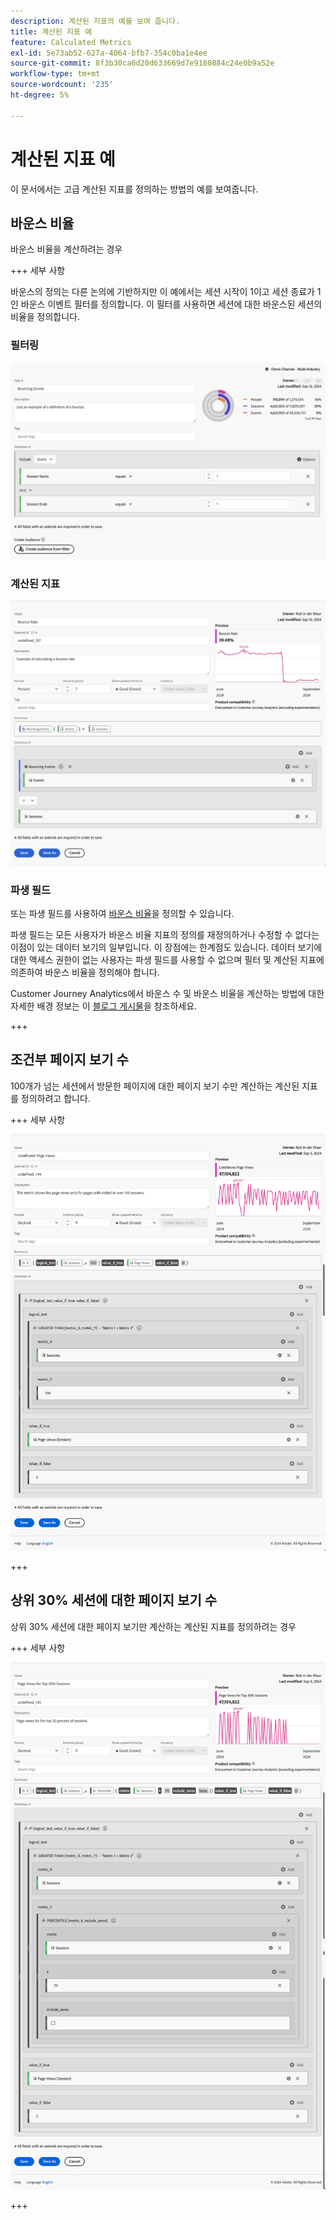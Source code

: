 ```yaml
---
description: 계산된 지표의 예를 보여 줍니다.
title: 계산된 지표 예
feature: Calculated Metrics
exl-id: 5e73ab52-627a-4064-bfb7-354c0ba1e4ee
source-git-commit: 8f3b30ca6d20d633669d7e9180884c24e0b9a52e
workflow-type: tm+mt
source-wordcount: '235'
ht-degree: 5%

---
```


# 계산된 지표 예

이 문서에서는 고급 계산된 지표를 정의하는 방법의 예를 보여줍니다.

## 바운스 비율

바운스 비율을 계산하려는 경우

+++ 세부 사항

바운스의 정의는 다른 논의에 기반하지만 이 예에서는 세션 시작이 1이고 세션 종료가 1인 바운스 이벤트 필터를 정의합니다. 이 필터를 사용하면 세션에 대한 바운스된 세션의 비율을 정의합니다.


### 필터링

![이벤트 반송](assets/example-bounce-bouncedevents.png)

### 계산된 지표

![바운스 비율](assets/example-bounce-rate.png)


### 파생 필드

또는 파생 필드를 사용하여 [바운스 비율](/help/data-views/derived-fields/derived-fields.md#bounces)을 정의할 수 있습니다.

파생 필드는 모든 사용자가 바운스 비율 지표의 정의를 재정의하거나 수정할 수 없다는 이점이 있는 데이터 보기의 일부입니다. 이 장점에는 한계점도 있습니다. 데이터 보기에 대한 액세스 권한이 없는 사용자는 파생 필드를 사용할 수 없으며 필터 및 계산된 지표에 의존하여 바운스 비율을 정의해야 합니다.

Customer Journey Analytics에서 바운스 수 및 바운스 비율을 계산하는 방법에 대한 자세한 배경 정보는 이 [블로그 게시물](https://experienceleaguecommunities.adobe.com/t5/adobe-analytics-blogs/calculating-bounces-amp-bounce-rate-in-adobe-customer-journey/ba-p/706446)을 참조하세요.

+++


## 조건부 페이지 보기 수

100개가 넘는 세션에서 방문한 페이지에 대한 페이지 보기 수만 계산하는 계산된 지표를 정의하려고 합니다.

+++ 세부 사항

![조건부 페이지 보기](assets/conditional-page-views.png)

+++

## 상위 30% 세션에 대한 페이지 보기 수

상위 30% 세션에 대한 페이지 보기만 계산하는 계산된 지표를 정의하려는 경우

+++ 세부 사항

![상위 30% 페이지 보기 수](assets/top30-page-views.png)

+++
